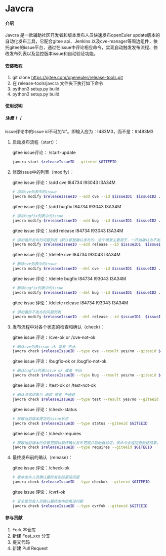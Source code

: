 # Javcra

#### 介绍
Javcra 是一款辅助社区开发者和版本发布人员快速发布openEuler update版本的自动化发布工具，它配合gitee api、Jenkins 以及cve-manager等周边组件，依托gitee的issue平台，通过在issue中评论相应命令，实现自动触发发布流程、修改发布列表以及监控版本issue和自动验证功能。


#### 安装教程

1.  git clone https://gitee.com/openeuler/release-tools.git
2.  在 release-tools/javcra 文件夹下执行如下命令
3.  python3 setup.py build
4.  python3 setup.py build

#### 使用说明

##### 注意！！
issue评论中的issue id不可加'#'。即输入应为：I483M3，而不是：#I483M3
1.  启动发布流程（start）：

    gitee issue评论： /start-update

    ```bash
    javcra start $releaseIssueID --giteeid $GITEEID
    ```
2.  修改issue中的列表（modify）：

    gitee issue 评论：/add cve I84734 I93043 I3A34M

    ```bash
    # 添加cve列表中的issue
    javcra modify $releaseIssueID --add cve --id $issueID1  $issueID2 ... --giteeid $GITEEID
    ```

    gitee issue 评论：/add bugfix I84734 I93043 I3A34M

    ```bash
    # 添加bugfix列表中的issue
    javcra modify $releaseIssueID --add bug --id $issueID1  $issueID2 ... --giteeid $GITEEID
    ```

    gitee issue 评论：/add release I84734 I93043 I3A34M

    ```bash
    # 添加最终发布的问题列表（默认都是确认发布的，这个场景主要用于，一开始确认为不发布，后来需要修改成发布的场景）
    javcra modify $releaseIssueID --add release --id $issueID1  $issueID2 ... --giteeid $GITEEID
    ```

    gitee issue 评论：/delete cve I84734 I93043 I3A34M

    ```bash
    # 删除cve列表中的issue
    javcra modify $releaseIssueID --del cve --id $issueID1  $issueID2 ... --giteeid $GITEEID
    ```

    gitee issue 评论：/delete bugfix I84734 I93043 I3A34M

    ```bash
    # 删除bugfix列表中的issue
    javcra modify $releaseIssueID --del bug --id $issueID1  $issueID2 ... --giteeid $GITEEID
    ```

    gitee issue 评论：/delete release I84734 I93043 I3A34M

    ```bash
    # 添加最终不发布的问题列表
    javcra modify $releaseIssueID --del release --id $issueID1  $issueID2 ... --giteeid $GITEEID
    ```

3. 发布流程中对各个状态的检查和确认（check）：

    gitee issue 评论：/cve-ok or /cve-not-ok

    ```bash
    # 确认cve列表issue ok 或者 不ok
    javcra check $releaseIssueID --type cve --result yes/no --giteeid $GITEEID
    ```

    gitee issue 评论：/bugfix-ok or /bugfix-not-ok

    ```bash
    # 确认bugfix列表issue ok 或者 不ok
    javcra check $releaseIssueID --type bug --result yes/no --giteeid $GITEEID
    ```

    gitee issue 评论：/test-ok or /test-not-ok

    ```bash
    # 确认测试结果为 通过 或者 不通过
    javcra check $releaseIssueID --type test --result yes/no --giteeid $GITEEID
    ```

    gitee issue 评论：/check-status

    ```bash
    # 获取当前版本提交的issue状态
    javcra check $releaseIssueID --type status --giteeid $GITEEID
    ```

    gitee issue 评论：/check-requires

    ```bash
    # 获取当前版本的依赖范围以最终确认发布范围并启动自验证，该命令会返回自验证结果。
    javcra check $releaseIssueID --type requires --giteeid $GITEEID
    ```

4. 最终发布前的确认（release）：

    gitee issue 评论：/check-ok

    ```bash
    # 版本发布人员确认最终发布结果没问题
    javcra check $releaseIssueID --type checkok --giteeid $GITEEID
    ```

    gitee issue 评论：/cvrf-ok

    ```bash
    # 安全委员会人员确认最终发布结果没问题
    javcra check $releaseIssueID --type cvrfok --giteeid $GITEEID
    ```

#### 参与贡献

1.  Fork 本仓库
2.  新建 Feat_xxx 分支
3.  提交代码
4.  新建 Pull Request

